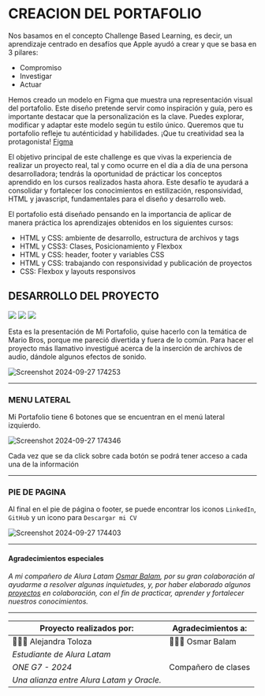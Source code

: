 <h1>CREACION DEL PORTAFOLIO</h1>

Nos basamos en el concepto Challenge Based Learning, es decir, un aprendizaje centrado en desafíos que Apple ayudó a crear y que se basa en 3 pilares:
* Compromiso
* Investigar
* Actuar

Hemos creado un modelo en Figma que muestra una representación visual del portafolio. Este diseño pretende servir como inspiración y guía, pero es importante destacar que la personalización es la clave. Puedes explorar, modificar y adaptar este modelo según tu estilo único. Queremos que tu portafolio refleje tu auténticidad y habilidades. ¡Que tu creatividad sea la protagonista!
[Figma](https://www.figma.com/design/o2di04LyhIgUoAbkNLde80/Portafolio?node-id=1-29&node-type=frame&t=xbvbY0hB4AwgQwoH-0)


El objetivo principal de este challenge es que vivas la experiencia de realizar un proyecto real, tal y como ocurre en el día a día de una persona desarrolladora; tendrás la oportunidad de prácticar los conceptos aprendido en los cursos realizados hasta ahora. Este desafío te ayudará a consolidar y fortalecer los conocimientos en estilización, responsividad, HTML y javascript, fundamentales para el diseño y desarrollo web.

El portafolio está diseñado pensando en la importancia de aplicar de manera práctica los aprendizajes obtenidos en los siguientes cursos:

* HTML y CSS: ambiente de desarrollo, estructura de archivos y tags
* HTML y CSS3: Clases, Posicionamiento y Flexbox
* HTML y CSS: header, footer y variables CSS
* HTML y CSS: trabajando con responsividad y publicación de proyectos
* CSS: Flexbox y layouts responsivos


<h2>DESARROLLO DEL PROYECTO</h2>

<div align="left">
    <img src="https://img.shields.io/badge/JavaScript-FEFF01?logo=javascript&logoColor=000000&style=for-the-badge"/>
    <img src="https://img.shields.io/badge/HTML-EC6231?logo=html5&logoColor=FFFFFF&style=for-the-badge" />
    <img src="https://img.shields.io/badge/CSS-01A3D8?logo=css3&logoColor=FFFFFF&style=for-the-badge" />
</div>


Esta es la presentación de Mi Portafolio, quise hacerlo con la temática de Mario Bros, porque me pareció divertida y fuera de lo común.
Para hacer el proyecto más llamativo investigué acerca de la inserción de archivos de audio, dándole algunos efectos de sonido.

![Screenshot 2024-09-27 174253](https://github.com/user-attachments/assets/e7c03c4e-bf23-4f17-bc38-6616c48e3e33)
_______________________________________________________________________

<h3>MENU LATERAL</h3>

Mi Portafolio tiene 6 botones que se encuentran en el menú lateral izquierdo.

![Screenshot 2024-09-27 174346](https://github.com/user-attachments/assets/2934b27f-c01a-47f6-ade1-e6f8678b6a0b)

Cada vez que se da click sobre cada botón se podrá tener acceso a cada una de la información
_______________________________________________________________________

<h3>PIE DE PAGINA</h3>

Al final en el pie de página o footer, se puede encontrar los iconos `LinkedIn`, `GitHub` y un icono para `Descargar mi CV`  

![Screenshot 2024-09-27 174403](https://github.com/user-attachments/assets/77611374-734b-4e0d-bfaf-cbff9ccd7fd8)

_______________________________________________________________________


<h4>Agradecimientos especiales</h4>

_A mi compañero de Alura Latam [Osmar Balam](https://github.com/OsmarPE), por su gran colaboración al ayudarme a resolver algunas inquietudes, y, por haber elaborado algunos [proyectos](https://github.com/AlejitaToloza/Recetas) en colaboración, con el fin de practicar, aprender y fortalecer nuestros conocimientos._

_______________________________________________________________________

| Proyecto realizados por:| Agradecimientos a: |
|----|----|
|👩🏻‍💻 Alejandra Toloza | 👨🏻‍💻 Osmar Balam 
| _Estudiante de Alura Latam_ |
| _ONE G7 - 2024_ | Compañero de clases |
| _*Una alianza entre Alura Latam y Oracle.*_ |


